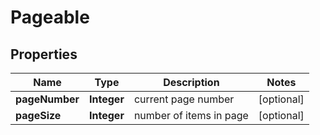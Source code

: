 

# Pageable


## Properties

| Name | Type | Description | Notes |
|------------ | ------------- | ------------- | -------------|
|**pageNumber** | **Integer** | current page number |  [optional] |
|**pageSize** | **Integer** | number of items in page |  [optional] |



